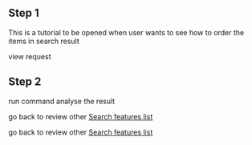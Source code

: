 ## Step 1
This is a tutorial to be opened when user wants to see how to order the items in search result

view request

## Step 2 

run command
analyse the result

go back to review other <a href="https://console.cloud.google.com/cloudshell/open?git_repo=https://github.com/t-karasova/grs-samples-python&tutorial=TUTORIAL_FILE.md#step-2">Search features list</a>

go back to review other [Search features list](tutorial.md#step-4)
